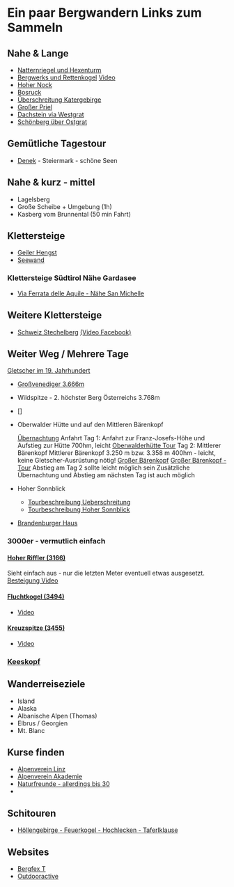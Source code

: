 # Ein paar Bergwandern Links zum Sammeln

## Nahe & Lange

* [Natternriegel und Hexenturm](https://manfredsberge.blogspot.com/2015/08/natterriegel-2065m-hexenturm-2172m.html)
* [Bergwerks und Rettenkogel](https://www.bergsteigen.com/touren/klettersteig/bergwerkskogel-rettenkogel-klettersteig/) [Video](https://youtu.be/XjhpnShGUyw)
* [Hoher Nock](https://www.bergfex.at/sommer/oberoesterreich/touren/wanderung/6700,hoher-nock/)
* [Bosruck](https://www.bergfex.at/sommer/oberoesterreich/touren/wanderung/6824,bosruck--grenzberg-mit-drei-gipfelkreuzen/)
* [Überschreitung Katergebirge](http://www.alpintouren.com/de/touren/wandern/tourbeschreibung/tourdaten_18859.html)
* [Großer Priel](https://www.bergsteigen.com/touren/klettersteig/priel-klettersteig/)
* [Dachstein via Westgrat](https://www.bergsteigen.com/touren/klettersteig/dachstein-westgrat/)
* [Schönberg über Ostgrat](https://www.bergfex.at/sommer/oberoesterreich/touren/wanderung/1199626,grosser-schoenberg-wildenkogel/)

## Gemütliche Tagestour
* [Denek](https://www.alpenvereinaktiv.com/de/r/273541715?utm_source=unknown&utm_medium=social&utm_campaign=user-shared-social-content) - Steiermark -  schöne Seen

## Nahe & kurz - mittel

* Lagelsberg
* Große Scheibe + Umgebung (1h)
* Kasberg vom Brunnental (50 min Fahrt)     

## Klettersteige

* [Geiler Hengst](https://www.bergsteigen.com/touren/klettersteig/klettersteig-geiler-hengst-kampermauer/)
* [Seewand](https://www.bergsteigen.com/touren/klettersteig/seewand-klettersteig/)

### Klettersteige Südtirol Nähe Gardasee

* [Via Ferrata delle Aquile - Nähe San Michelle](https://www.via-ferrata.de/klettersteige/topo/via-ferrata-delle-aquile-klettersteig-paganella?fbclid=IwAR0Z_NmTZSmqWwDtrzeoRHhbPXMFCbH57ld-uw3xJ1T9Od14hD8HBBzptkQ)

## Weitere Klettersteige

* [Schweiz Stechelberg](https://www.bergsteigen.com/touren/klettersteig/klettersteig-muerren-gimmelwald/) [(Video Facebook)](https://www.facebook.com/watch/?v=1007564176314746)

## Weiter Weg / Mehrere Tage

[Gletscher im 19. Jahrhundert](https://maps.arcanum.com/de/map/europe-19century-thirdsurvey/?layers=160%2C166&bbox=1391306.4289971164%2C5948491.592211519%2C1440226.1270996293%2C5967237.773398458)

* [Großvenediger 3.666m](https://wels.naturfreunde.at/events/angebot/grossvenediger-3-666-m/)
* Wildspitze - 2. höchster Berg Österreichs 3.768m
* []
* Oberwalder Hütte und auf den Mittleren Bärenkopf

    [Übernachtung](http://www.alpenverein.at/oberwalderhuette/)
    Anfahrt
    Tag 1: Anfahrt zur Franz-Josefs-Höhe und Aufstieg zur Hütte
        700hm, leicht
        [Oberwalderhütte Tour](https://www.alpenvereinaktiv.com/de/tour/auf-die-oberwalderhuette-von-der-franz-josefs-hoehe/8569711/)
    Tag 2: Mittlerer Bärenkopf
        Mittlerer Bärenkopf 3.250 m bzw. 3.358 m
        400hm - leicht, keine Gletscher-Ausrüstung nötig!
        [Großer Bärenkopf](https://de.wikipedia.org/wiki/Gro%C3%9Fer_B%C3%A4renkopf_(Glocknergruppe))
        [Großer Bärenkopf - Tour](https://www.alpenvereinaktiv.com/de/tour/auf-den-mittleren-baerenkopf-von-der-oberwalderhuette/10725056/)
    Abstieg am Tag 2 sollte leicht möglich sein
    Zusätzliche Übernachtung und Abstieg am nächsten Tag ist auch möglich
* Hoher Sonnblick
    - [Tourbeschreibung Ueberschreitung](https://www.hdsports.org/bergwandern/hoher-sonnblick-goldzechkopf-hocharn-ueberschreitung)
    - [Tourbeschreibung Hoher Sonnblick](https://berghasen.com/2018/08/28/hoher-sonnblick-bergtour-rauris/)
* [Brandenburger Haus](https://www.brandenburgerhaus.at/die-hutte)

### 3000er - vermutlich einfach

#### [Hoher Riffler (3166)](https://www.openstreetmap.org/search?query=Pettneu#map=16/47.1082/10.3571)

Sieht einfach aus - nur die letzten Meter eventuell etwas ausgesetzt.
[Besteigung Video](https://www.youtube.com/watch?v=LTP5Nku3M8g)

#### [Fluchtkogel (3494)](https://www.openstreetmap.org/node/256041690#map=16/46.8539/10.7963&layers=P)

- [Video](https://www.youtube.com/watch?v=nXfhrfV6M9Y)

#### [Kreuzspitze (3455)](https://www.openstreetmap.org/node/256041690#map=16/46.8124/10.8709&layers=P)

- [Video](https://www.youtube.com/watch?v=fAjPu72zHPE)

### [Keeskopf](https://www.youtube.com/watch?v=YomgWXqVaLE)

## Wanderreiseziele

* Island
* Alaska
* Albanische Alpen (Thomas)
* Elbrus / Georgien
* Mt. Blanc

## Kurse finden

* [Alpenverein Linz]()
* [Alpenverein Akademie]()
* [Naturfreunde - allerdings bis 30](https://akademie.naturfreunde.at/events/angebot/hochalpin-camp/)
* []()
## Schitouren

* [Höllengebirge - Feuerkogel - Hochlecken - Taferlklause](https://www.outdooractive.com/de/route/skitour/salzkammergut-berge/hoellengebirgsueberquerung-vom-feuerkogel-zum-hochlecken/9448699/#dmdtab=oax-tab5)

## Websites

+ [Bergfex T](https://tiles.bergfex.at/styles/bergfex-osm/#13.9/47.27725/13.75833)
+ [Outdooractive](https://www.outdooractive.com/de/routeplanner/)
